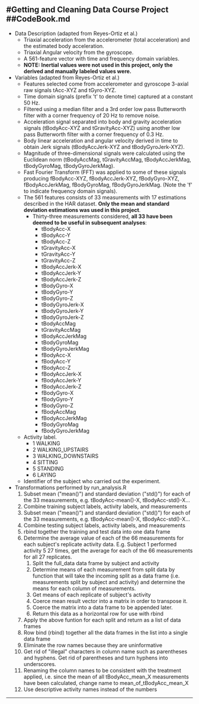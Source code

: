 #Getting and Cleaning Data Course Project
##CodeBook.md
---

- Data Description (adapted from Reyes-Ortiz et al.)
	- Triaxial acceleration from the accelerometer (total acceleration) and the estimated body acceleration.
	- Triaxial Angular velocity from the gyroscope. 
	- A 561-feature vector with time and frequency domain variables.
	- **NOTE: Inertial values were not used in this project, only the derived and manually labeled values were.**
- Variables (adapted from Reyes-Ortiz et al.)
	- Features selected come from accelerometer and gyroscope 3-axial raw signals tAcc-XYZ and tGyro-XYZ.
	- Time domain signals (prefix 't' to denote time) captured at a constant 50 Hz.
	- Filtered using a median filter and a 3rd order low pass Butterworth filter with a corner frequency of 20 Hz to remove noise.
	- Acceleration signal separated into body and gravity acceleration signals (tBodyAcc-XYZ and tGravityAcc-XYZ) using another low pass Butterworth filter with a corner frequency of 0.3 Hz.
	- Body linear acceleration and angular velocity derived in time to obtain Jerk signals (tBodyAccJerk-XYZ and tBodyGyroJerk-XYZ).
	- Magnitude of three-dimensional signals were calculated using the Euclidean norm (tBodyAccMag, tGravityAccMag, tBodyAccJerkMag, tBodyGyroMag, tBodyGyroJerkMag).
	- Fast Fourier Transform (FFT) was applied to some of these signals producing fBodyAcc-XYZ, fBodyAccJerk-XYZ, fBodyGyro-XYZ, fBodyAccJerkMag, fBodyGyroMag, fBodyGyroJerkMag. (Note the 'f' to indicate frequency domain signals). 
	- The 561 features consists of 33 measurements with 17 estimations described in the HAR dataset. **Only the mean and standard deviation estimations was used in this project**.
		- Thirty-three measurements considered, **all 33 have been deemed to be useful in subsequent analyses**:
			- tBodyAcc-X
			- tBodyAcc-Y
			- tBodyAcc-Z
			- tGravityAcc-X
			- tGravityAcc-Y
			- tGravityAcc-Z
			- tBodyAccJerk-X
			- tBodyAccJerk-Y
			- tBodyAccJerk-Z
			- tBodyGyro-X
			- tBodyGyro-Y
			- tBodyGyro-Z
			- tBodyGyroJerk-X
			- tBodyGyroJerk-Y
			- tBodyGyroJerk-Z
			- tBodyAccMag
			- tGravityAccMag
			- tBodyAccJerkMag
			- tBodyGyroMag
			- tBodyGyroJerkMag
			- fBodyAcc-X
			- fBodyAcc-Y
			- fBodyAcc-Z
			- fBodyAccJerk-X
			- fBodyAccJerk-Y
			- fBodyAccJerk-Z
			- fBodyGyro-X
			- fBodyGyro-Y
			- fBodyGyro-Z
			- fBodyAccMag
			- fBodyAccJerkMag
			- fBodyGyroMag
			- fBodyGyroJerkMag
	- Activity label.
		- 1 WALKING
		- 2 WALKING_UPSTAIRS
		- 3 WALKING_DOWNSTAIRS
		- 4 SITTING
		- 5 STANDING	
		- 6 LAYING
	- Identifier of the subject who carried out the experiment.
- Transformations performed by run_analysis.R
	1. Subset mean ("mean()") and standard deviation ("std()") for each of the 33 measurements, e.g. tBodyAcc-mean()-X, tBodyAcc-std()-X...
	2. Combine training subject labels, activity labels, and measurements
	3. Subset mean ("mean()") and standard deviation ("std()") for each of the 33 measurements, e.g. tBodyAcc-mean()-X, tBodyAcc-std()-X...
	4. Combine testing subject labels, activity labels, and measurements
	5. rbind together the training and test data into one data frame
	6. Determine the average value of each of the 66 measurements for each subject's replicate activity data. E.g. Subject 1 performed activity 5 27 times, get the average for each of the 66 measurements for all 27 replicates.
		1. Split the full_data data frame by subject and activity
		2. Determine means of each measurement from split data by function that will take the incoming split as a data frame (i.e. measurements split by subject and activity) and determine the means for each column of measurements.
		3. Get means of each replicate of subject's activity
  		4. Coerce mean result vector into a matrix in order to transpose it.
		5. Coerce the matrix into a data frame to be appended later.
		6. Return this data as a horizontal row for use with rbind  
	7. Apply the above funtion for each split and return as a list of data frames
	8. Row bind (rbind) together all the data frames in the list into a single data frame
	9. Eliminate the row names because they are uninformative
	10. Get rid of "illegal" characters in column name such as parentheses and hyphens. Get rid of parentheses and turn hyphens into underscores.
	11. Renaming the column names to be consistent with the treatment applied, i.e. since the mean of all tBodyAcc_mean_X measurements have been calculated, change name to mean_of_tBodyAcc_mean_X
	12. Use descriptive activity names instead of the numbers

---

